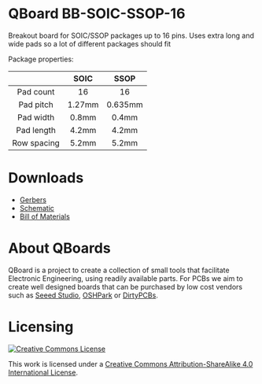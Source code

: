 # QBoard BB-SOIC-SSOP-16

Breakout board for SOIC/SSOP packages up to 16 pins. Uses extra long and wide pads so
a lot of different packages should fit

Package properties:

|             |  SOIC  |   SSOP  |
|:-----------:|:------:|:-------:|
| Pad count   | 16     | 16      |
| Pad pitch   | 1.27mm | 0.635mm |
| Pad width   | 0.8mm  | 0.4mm   |
| Pad length  | 4.2mm  | 4.2mm   |
| Row spacing | 5.2mm  | 5.2mm   |

# Downloads

* <a href="releases/latest/gerbers.zip">Gerbers</a>
* <a href="releases/latest/schematic.pdf">Schematic</a>
* <a href="releases/latest/bom.csv">Bill of Materials</a>

# About QBoards

QBoard is a project to create a collection of small tools that facilitate Electronic 
Engineering, using readily available parts. For PCBs we aim to create well designed 
boards that can be purchased by low cost vendors such as <a href="https://www.seeedstudio.com">
Seeed Studio</a>, <a href="https://oshpark.com/">OSHPark</a> or <a href="https://dirtypcbs.com">DirtyPCBs</a>.

# Licensing

<a rel="license" href="http://creativecommons.org/licenses/by-sa/4.0/"><img alt="Creative Commons License" style="border-width:0" src="https://i.creativecommons.org/l/by-sa/4.0/88x31.png" /></a>

This work is licensed under a [Creative Commons Attribution-ShareAlike 4.0 International License](http://creativecommons.org/licenses/by-sa/4.0/).
